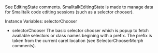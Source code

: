 See EditingState comments.
SmalltalkEditingState is made to manage data for Smalltalk code editing sessions (such as a selector chooser).

Instance Variables:
   selectorChooser <SelectorChooserMorph>

- selectorChooser
The basic selector chooser which is popup to fetch available selectors or class names begining with a prefix. The prefix is token from the current caret location (see SelectorChooserMorph comments).

